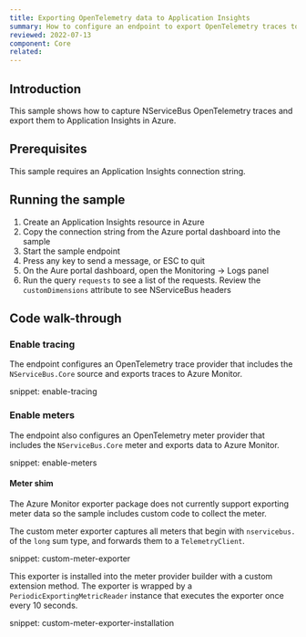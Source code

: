 ```yaml
---
title: Exporting OpenTelemetry data to Application Insights
summary: How to configure an endpoint to export OpenTelemetry traces to Application Insights
reviewed: 2022-07-13
component: Core
related:
---
```


## Introduction

This sample shows how to capture NServiceBus OpenTelemetry traces and export them to Application Insights in Azure.

## Prerequisites

This sample requires an Application Insights connection string.

## Running the sample

1. Create an Application Insights resource in Azure
2. Copy the connection string from the Azure portal dashboard into the sample
3. Start the sample endpoint
4. Press any key to send a message, or ESC to quit
5. On the Aure portal dashboard, open the Monitoring -> Logs panel
6. Run the query `requests` to see a list of the requests. Review the `customDimensions` attribute to see NServiceBus headers

## Code walk-through

### Enable tracing

The endpoint configures an OpenTelemetry trace provider that includes the `NServiceBus.Core` source and exports traces to Azure Monitor.

snippet: enable-tracing

### Enable meters

The endpoint also configures an OpenTelemetry meter provider that includes the `NServiceBus.Core` meter and exports data to Azure Monitor.

snippet: enable-meters

#### Meter shim

The Azure Monitor exporter package does not currently support exporting meter data so the sample includes custom code to collect the meter.

The custom meter exporter captures all meters that begin with `nservicebus.` of the `long` sum type, and forwards them to a `TelemetryClient`.

snippet: custom-meter-exporter

This exporter is installed into the meter provider builder with a custom extension method. The exporter is wrapped by a `PeriodicExportingMetricReader` instance that executes the exporter once every 10 seconds.

snippet: custom-meter-exporter-installation